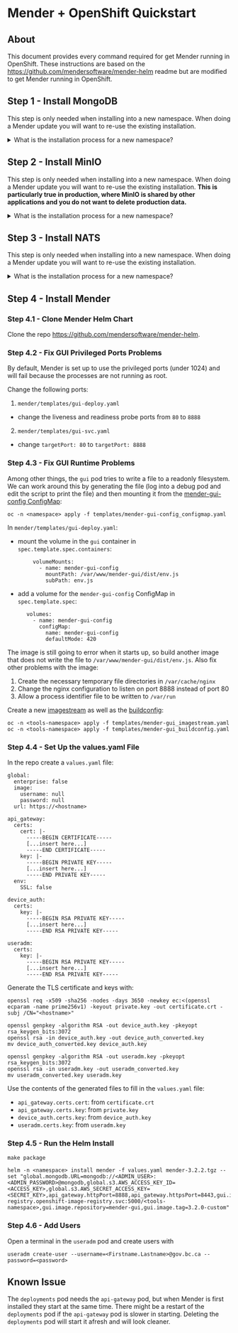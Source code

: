 # Mender + OpenShift Quickstart

## About
This document provides every command required for get Mender running in OpenShift. These instructions are based on the https://github.com/mendersoftware/mender-helm readme but are modified to get Mender running in OpenShift.

## Step 1 - Install MongoDB

This step is only needed when installing into a new namespace. When doing a Mender update you will want to re-use the existing installation.

<details>
<summary>What is the installation process for a new namespace?</summary>

Use the `MongoDB` template from the OpenShift Catalog with a `MongoDB Database Name` of `mongo`.

</details>

## Step 2 - Install MinIO

This step is only needed when installing into a new namespace. When doing a Mender update you will want to re-use the existing installation. **This is particularly true in production, where MinIO is shared by other applications and you do not want to delete production data.**

<details>
<summary>What is the installation process for a new namespace?</summary>

You probably want to install using the BCDevOps [GitHub Repository](https://github.com/BCDevOps/minio-openshift). Otherwise, the Mender Helm Chart readme describes installing MinIO using a Helm Chart, which works but isn't straightforward in OpenShift.

<details>
<summary>What is the installation process using a Helm Chart?</summary>

Note that the documentation says to use v6.0.5 but a newer version may be preferable.

Generate a random `<ACCESS_KEY>` and `<SECRET_KEY>` (we used 16 and 24 random characters).

```
helm repo add minio https://helm.min.io/
helm repo update
helm -n <namespace> install minio minio/minio --version 6.0.5 --set "accessKey=<ACCESS_KEY>,secretKey=<SECRET_KEY>,persistence.size=15Gi,securityContext.enabled=false,resources.requests.memory=50m"
```

<details>
<summary>What are all these settings in the helm install command?</summary>

The documentation says to run the command

```
helm -n <namespace> install minio minio/minio --version 6.0.5 --set "accessKey=<ACCESS_KEY>,secretKey=<SECRET_KEY>"
```

but this fails because of the huge PVC request

```
Error: INSTALLATION FAILED: persistentvolumeclaims "minio" is forbidden: exceeded quota: storage-quota, requested: requests.storage=500Gi, used: requests.storage=54Gi, limited: requests.storage=256Gi
```

So we can drop from 500Gi to 15Gi by running

```
helm -n <namespace> install minio minio/minio --version 6.0.5 --set "accessKey=<ACCESS_KEY>,secretKey=<SECRET_KEY>,persistence.size=15Gi"
```

which produces the ReplicaSet event

```
Error creating: pods "minio-58bdddb854-" is forbidden: unable to validate against any security context constraint: [provider "anyuid": Forbidden: not usable by user or serviceaccount, provider "pipelines-scc": Forbidden: not usable by user or serviceaccount, provider restricted: .spec.securityContext.fsGroup: Invalid value: []int64{1000}: 1000 is not an allowed group, spec.containers[0].securityContext.runAsUser: Invalid value: 1000: must be in the ranges: [1001060000, 1001069999], provider "nonroot": Forbidden: not usable by user or serviceaccount, provider "rsync-anyuid": Forbidden: not usable by user or serviceaccount, provider "hostmount-anyuid": Forbidden: not usable by user or serviceaccount, provider "aqua-scc": Forbidden: not usable by user or serviceaccount, provider "log-collector-scc": Forbidden: not usable by user or serviceaccount, provider "machine-api-termination-handler": Forbidden: not usable by user or serviceaccount, provider "hostnetwork": Forbidden: not usable by user or serviceaccount, provider "hostaccess": Forbidden: not usable by user or serviceaccount, provider "node-exporter": Forbidden: not usable by user or serviceaccount, provider "privileged": Forbidden: not usable by user or serviceaccount, provider "trident": Forbidden: not usable by user or serviceaccount]
```

We can do

```
helm -n <namespace> install minio minio/minio --version 6.0.5 --set "accessKey=<ACCESS_KEY>,secretKey=<SECRET_KEY>,persistence.size=15Gi,securityContext.enabled=false"
```

which produces

```
Error creating: Pod "minio-784dcfd57b-7jhlr" is invalid: spec.containers[0].resources.requests: Invalid value: "4Gi": must be less than or equal to memory limit
```

which brings us to

```
helm -n <namespace> install minio minio/minio --version 6.0.5 --set "accessKey=<ACCESS_KEY>,secretKey=<SECRET_KEY>,persistence.size=15Gi,securityContext.enabled=false,resources.requests.memory=50m"
```

</details>
</details>
</details>

## Step 3 - Install NATS

This step is only needed when installing into a new namespace. When doing a Mender update you will want to re-use the existing installation.

<details>
<summary>What is the installation process for a new namespace?</summary>

```
helm repo add nats https://nats-io.github.io/k8s/helm/charts/
helm repo update
helm -n <namespace> install nats nats/nats --version 0.15.1 --set "nats.image=nats:2.7.4-alpine" --set "nats.jetstream.enabled=true"
```

</details>

## Step 4 - Install Mender

### Step 4.1 - Clone Mender Helm Chart

Clone the repo https://github.com/mendersoftware/mender-helm.

### Step 4.2 - Fix GUI Privileged Ports Problems

By default, Mender is set up to use the privileged ports (under 1024) and will fail because the processes are not running as root.

Change the following ports:

1. `mender/templates/gui-deploy.yaml`
- change the liveness and readiness probe ports from `80` to `8888`

2. `mender/templates/gui-svc.yaml`
- change `targetPort: 80` to `targetPort: 8888`

### Step 4.3 - Fix GUI Runtime Problems

Among other things, the `gui` pod tries to write a file to a readonly filesystem. We can work around this by generating the file (log into a debug pod and edit the script to print the file) and then mounting it from the [mender-gui-config ConfigMap](templates/mender-gui-config_configmap.yaml):

```
oc -n <namespace> apply -f templates/mender-gui-config_configmap.yaml
```

In `mender/templates/gui-deploy.yaml`:

- mount the volume in the `gui` container in `spec.template.spec.containers`:

```
        volumeMounts:
          - name: mender-gui-config
            mountPath: /var/www/mender-gui/dist/env.js
            subPath: env.js
```

- add a volume for the `mender-gui-config` ConfigMap in `spec.template.spec`:

```
      volumes:
        - name: mender-gui-config
          configMap:
            name: mender-gui-config
            defaultMode: 420
```

The image is still going to error when it starts up, so build another image that does not write the file to `/var/www/mender-gui/dist/env.js`. Also fix other problems with the image:
1. Create the necessary temporary file directories in `/var/cache/nginx`
1. Change the nginx configuration to listen on port 8888 instead of port 80
1. Allow a process identifier file to be written to `/var/run`

Create a new [imagestream](templates/mender-gui_imagestream.yaml) as well as the [buildconfig](templates/mender-gui_buildconfig.yaml):

```
oc -n <tools-namespace> apply -f templates/mender-gui_imagestream.yaml
oc -n <tools-namespace> apply -f templates/mender-gui_buildconfig.yaml
```

### Step 4.4 - Set Up the values.yaml File

In the repo create a `values.yaml` file:

```
global:
  enterprise: false
  image:
    username: null
    password: null
  url: https://<hostname>

api_gateway:
  certs:
    cert: |-
      -----BEGIN CERTIFICATE-----
      [...insert here...]
      -----END CERTIFICATE-----
    key: |-
      -----BEGIN PRIVATE KEY-----
      [...insert here...]
      -----END PRIVATE KEY-----
  env:
    SSL: false

device_auth:
  certs:
    key: |-
      -----BEGIN RSA PRIVATE KEY-----
      [...insert here...]
      -----END RSA PRIVATE KEY-----

useradm:
  certs:
    key: |-
      -----BEGIN RSA PRIVATE KEY-----
      [...insert here...]
      -----END RSA PRIVATE KEY-----
```

Generate the TLS certificate and keys with:

```
openssl req -x509 -sha256 -nodes -days 3650 -newkey ec:<(openssl ecparam -name prime256v1) -keyout private.key -out certificate.crt -subj /CN="<hostname>"

openssl genpkey -algorithm RSA -out device_auth.key -pkeyopt rsa_keygen_bits:3072
openssl rsa -in device_auth.key -out device_auth_converted.key
mv device_auth_converted.key device_auth.key

openssl genpkey -algorithm RSA -out useradm.key -pkeyopt rsa_keygen_bits:3072
openssl rsa -in useradm.key -out useradm_converted.key
mv useradm_converted.key useradm.key
```

Use the contents of the generated files to fill in the `values.yaml` file:
* `api_gateway.certs.cert`: from `certificate.crt`
* `api_gateway.certs.key`: from `private.key`
* `device_auth.certs.key`: from `device_auth.key`
* `useradm.certs.key`: from `useradm.key`

### Step 4.5 - Run the Helm Install

```
make package

helm -n <namespace> install mender -f values.yaml mender-3.2.2.tgz --set "global.mongodb.URL=mongodb://<ADMIN_USER>:<ADMIN_PASSWORD>@mongodb,global.s3.AWS_ACCESS_KEY_ID=<ACCESS_KEY>,global.s3.AWS_SECRET_ACCESS_KEY=<SECRET_KEY>,api_gateway.httpPort=8888,api_gateway.httpsPort=8443,gui.image.registry=image-registry.openshift-image-registry.svc:5000/<tools-namespace>,gui.image.repository=mender-gui,gui.image.tag=3.2.0-custom"
```

### Step 4.6 - Add Users

Open a terminal in the `useradm` pod and create users with

```
useradm create-user --username=<Firstname.Lastname>@gov.bc.ca --password=<password>
```

## Known Issue

The `deployments` pod needs the `api-gateway` pod, but when Mender is first installed they start at the same time. There might be a restart of the `deployments` pod if the `api-gateway` pod is slower in starting. Deleting the `deployments` pod will start it afresh and will look cleaner.
